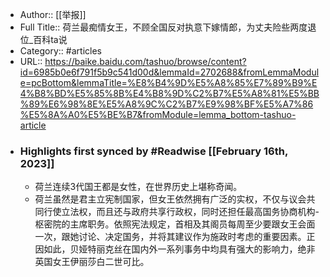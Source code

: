 - Author:: [[举报]]
- Full Title:: 荷兰最痴情女王，不顾全国反对执意下嫁情郎，为丈夫险些两度退位_百科ta说
- Category:: #articles
- URL:: https://baike.baidu.com/tashuo/browse/content?id=6985b0e6f791f5b9c541d00d&lemmaId=2702688&fromLemmaModule=pcBottom&lemmaTitle=%E8%B4%9D%E5%A8%85%E7%89%B9%E4%B8%BD%E5%85%8B%E4%B8%9D%C2%B7%E5%A8%81%E5%BB%89%E6%98%8E%E5%A8%9C%C2%B7%E9%98%BF%E5%A7%86%E5%8A%A0%E5%BE%B7&fromModule=lemma_bottom-tashuo-article
- ### Highlights first synced by #Readwise [[February 16th, 2023]]
    - 荷兰连续3代国王都是女性，在世界历史上堪称奇闻。
    - 荷兰虽然是君主立宪制国家，但女王依然拥有广泛的实权，不仅与议会共同行使立法权，而且还与政府共享行政权，同时还担任最高国务协商机构-枢密院的主席职务。依照宪法规定，首相及其阁员每周至少要跟女王会面一次，跟她讨论、决定国务，并将其建议作为施政时考虑的重要因素。正因如此，贝娅特丽克丝在国内外一系列事务中均具有强大的影响力，绝非英国女王伊丽莎白二世可比。
